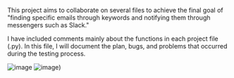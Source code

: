 This project aims to collaborate on several files to achieve the final goal of 
"finding specific emails through keywords and notifying them through messengers such as Slack." 

I have included comments mainly about the functions in each project file (.py). 
In this file, I will document the plan, bugs, and problems that occurred during the testing process.


![image](project_2023/project_progress/images/result1.png)
![image](project_2023/project_progress/images/result2.png))

